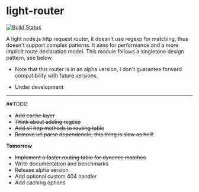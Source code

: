 light-router
============
[![Build Status](https://travis-ci.org/herenow/light-router.svg?branch=master)](https://travis-ci.org/herenow/light-router)

A light node.js http request router, it doesn't use regexp for matching, thus doesn't support complex patterns. It aims for performance and a more implicit route declaration model. This module follows a singletone design pattern, see below.

* Note that this router is in an alpha version, I don't guarantee forward compatibility with future versions.


- Under development
----------

##TODO
- ~~Add cache layer~~
- ~~Think about adding regexp~~
- ~~Add all http methods to routing table~~
- ~~Remove url.parse dependencie, this thing is slow as hell!~~

**Tomorrow**

- ~~Implement a faster routing table for dynamic matches~~
- Write documentation and benchmarks
- Release alpha version
- Add optional custom 404 handler
- Add caching options
